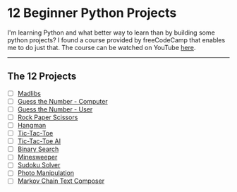 # 12 Beginner Python Projects

I'm learning Python and what better way to learn than by building some python projects? I found a course provided by freeCodeCamp that enables me to do just that. The course can be watched on YouTube [here](https://www.youtube.com/watch?v=8ext9G7xspg).

---
## **The 12 Projects**

- [ ] [Madlibs](./madlibs)
- [ ] [Guess the Number - Computer](./guess-the-number-computer)
- [ ] [Guess the Number - User](./guess-the-number-user)
- [ ] [Rock Paper Scissors](./rock-paper-scissors)
- [ ] [Hangman](./hangman)
- [ ] [Tic-Tac-Toe](./tic-tac-toe)
- [ ] [Tic-Tac-Toe AI](./tic-tac-toe-ai)
- [ ] [Binary Search](./binary-search)
- [ ] [Minesweeper](./minesweeper)
- [ ] [Sudoku Solver](./sudoku-solver)
- [ ] [Photo Manipulation](./photo-manipulation)
- [ ] [Markov Chain Text Composer](./markov-chain-text-composer)